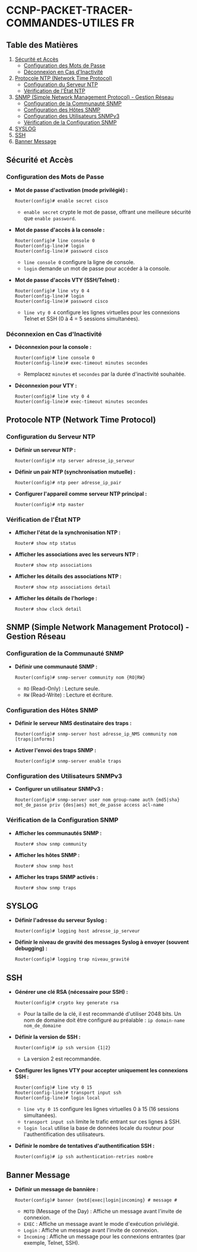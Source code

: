 # CCNP-PACKET-TRACER-COMMANDES-UTILES FR

## Table des Matières

1.  [Sécurité et Accès](#sécurité-et-accès)
    * [Configuration des Mots de Passe](#configuration-des-mots-de-passe)
    * [Déconnexion en Cas d'Inactivité](#déconnexion-en-cas-dinactivité)
2.  [Protocole NTP (Network Time Protocol)](#protocole-ntp-network-time-protocol)
    * [Configuration du Serveur NTP](#configuration-du-serveur-ntp)
    * [Vérification de l'État NTP](#vérification-de-létat-ntp)
3.  [SNMP (Simple Network Management Protocol) - Gestion Réseau](#snmp-simple-network-management-protocol---gestion-réseau)
    * [Configuration de la Communauté SNMP](#configuration-de-la-communauté-snmp)
    * [Configuration des Hôtes SNMP](#configuration-des-hôtes-snmp)
    * [Configuration des Utilisateurs SNMPv3](#configuration-des-utilisateurs-snmpv3)
    * [Vérification de la Configuration SNMP](#vérification-de-la-configuration-snmp)
4.  [SYSLOG](#syslog)
5.  [SSH](#ssh)
6.  [Banner Message](#banner-message)

## Sécurité et Accès

### Configuration des Mots de Passe

* **Mot de passe d'activation (mode privilégié) :**

    ```cisco
    Router(config)# enable secret cisco
    ```

    * `enable secret` crypte le mot de passe, offrant une meilleure sécurité que `enable password`.

* **Mot de passe d'accès à la console :**

    ```cisco
    Router(config)# line console 0
    Router(config-line)# login
    Router(config-line)# password cisco
    ```

    * `line console 0` configure la ligne de console.
    * `login` demande un mot de passe pour accéder à la console.

* **Mot de passe d'accès VTY (SSH/Telnet) :**

    ```cisco
    Router(config)# line vty 0 4
    Router(config-line)# login
    Router(config-line)# password cisco
    ```

    * `line vty 0 4` configure les lignes virtuelles pour les connexions Telnet et SSH (0 à 4 = 5 sessions simultanées).

### Déconnexion en Cas d'Inactivité

* **Déconnexion pour la console :**

    ```cisco
    Router(config)# line console 0
    Router(config-line)# exec-timeout minutes secondes
    ```

    * Remplacez `minutes` et `secondes` par la durée d'inactivité souhaitée.

* **Déconnexion pour VTY :**

    ```cisco
    Router(config)# line vty 0 4
    Router(config-line)# exec-timeout minutes secondes
    ```

## Protocole NTP (Network Time Protocol)

### Configuration du Serveur NTP

* **Définir un serveur NTP :**

    ```cisco
    Router(config)# ntp server adresse_ip_serveur
    ```

* **Définir un pair NTP (synchronisation mutuelle) :**

    ```cisco
    Router(config)# ntp peer adresse_ip_pair
    ```

* **Configurer l'appareil comme serveur NTP principal :**

    ```cisco
    Router(config)# ntp master
    ```

### Vérification de l'État NTP

* **Afficher l'état de la synchronisation NTP :**

    ```cisco
    Router# show ntp status
    ```

* **Afficher les associations avec les serveurs NTP :**

    ```cisco
    Router# show ntp associations
    ```

* **Afficher les détails des associations NTP :**

    ```cisco
    Router# show ntp associations detail
    ```

* **Afficher les détails de l'horloge :**

    ```cisco
    Router# show clock detail
    ```

## SNMP (Simple Network Management Protocol) - Gestion Réseau

### Configuration de la Communauté SNMP

* **Définir une communauté SNMP :**

    ```cisco
    Router(config)# snmp-server community nom {RO|RW}
    ```

    * `RO` (Read-Only) : Lecture seule.
    * `RW` (Read-Write) : Lecture et écriture.

### Configuration des Hôtes SNMP

* **Définir le serveur NMS destinataire des traps :**

    ```cisco
    Router(config)# snmp-server host adresse_ip_NMS community nom [traps|informs]
    ```

* **Activer l'envoi des traps SNMP :**

    ```cisco
    Router(config)# snmp-server enable traps
    ```

### Configuration des Utilisateurs SNMPv3

* **Configurer un utilisateur SNMPv3 :**

    ```cisco
    Router(config)# snmp-server user nom group-name auth {md5|sha} mot_de_passe priv {des|aes} mot_de_passe access acl-name
    ```

### Vérification de la Configuration SNMP

* **Afficher les communautés SNMP :**

    ```cisco
    Router# show snmp community
    ```

* **Afficher les hôtes SNMP :**

    ```cisco
    Router# show snmp host
    ```

* **Afficher les traps SNMP activés :**

    ```cisco
    Router# show snmp traps
    ```

## SYSLOG

* **Définir l'adresse du serveur Syslog :**

    ```cisco
    Router(config)# logging host adresse_ip_serveur
    ```

* **Définir le niveau de gravité des messages Syslog à envoyer (souvent debugging) :**

    ```cisco
    Router(config)# logging trap niveau_gravité
    ```

## SSH

* **Générer une clé RSA (nécessaire pour SSH) :**

    ```cisco
    Router(config)# crypto key generate rsa
    ```

    * Pour la taille de la clé, il est recommandé d'utiliser 2048 bits. Un nom de domaine doit être configuré au préalable : `ip domain-name nom_de_domaine`

* **Définir la version de SSH :**

    ```cisco
    Router(config)# ip ssh version {1|2}
    ```

    * La version 2 est recommandée.

* **Configurer les lignes VTY pour accepter uniquement les connexions SSH :**

    ```cisco
    Router(config)# line vty 0 15
    Router(config-line)# transport input ssh
    Router(config-line)# login local
    ```

    * `line vty 0 15` configure les lignes virtuelles 0 à 15 (16 sessions simultanées).
    * `transport input ssh` limite le trafic entrant sur ces lignes à SSH.
    * `login local` utilise la base de données locale du routeur pour l'authentification des utilisateurs.

* **Définir le nombre de tentatives d'authentification SSH :**

    ```cisco
    Router(config)# ip ssh authentication-retries nombre
    ```

## Banner Message

* **Définir un message de bannière :**

    ```cisco
    Router(config)# banner {motd|exec|login|incoming} # message #
    ```

    * `MOTD` (Message of the Day) : Affiche un message avant l'invite de connexion.
    * `EXEC` : Affiche un message avant le mode d'exécution privilégié.
    * `Login` : Affiche un message avant l'invite de connexion.
    * `Incoming` : Affiche un message pour les connexions entrantes (par exemple, Telnet, SSH).
